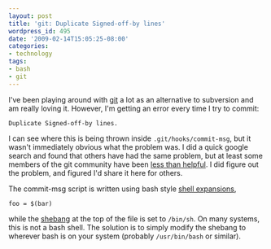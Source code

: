 ```yaml
---
layout: post
title: 'git: Duplicate Signed-off-by lines'
wordpress_id: 495
date: '2009-02-14T15:05:25-08:00'
categories:
- technology
tags:
- bash
- git
---
```

I've been playing around with [git][] a lot as an alternative to subversion and am really loving it.  However, I'm getting an error every time I try to commit:

    Duplicate Signed-off-by lines.

I can see where this is being thrown inside `.git/hooks/commit-msg`, but it wasn't immediately obvious what the problem was.  I did a quick google search and found that others have had the same problem, but at least some members of the git community have been [less than helpful][].  I did figure out the problem, and figured I'd share it here for others.  

The commit-msg script is written using bash style [shell expansions][],

    foo = $(bar)

while the [shebang][] at the top of the file is set to `/bin/sh`.  On many systems, this is not a bash shell.  The solution is to simply modify the shebang to wherever bash is on your system (probably `/usr/bin/bash` or similar).

[git]: http://git-scm.com/
[less than helpful]: http://n2.nabble.com/duplicate-sign-off-by-error-td2259305.html#nabble.msgtxt2260129
[shell expansions]: http://tldp.org/LDP/Bash-Beginners-Guide/html/sect_03_04.html
[shebang]: http://en.wikipedia.org/wiki/Shebang_(Unix)

